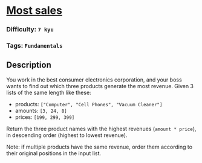 # [Most sales](https://www.codewars.com/kata/5e16ffb7297fe00001114824)

### Difficulty: `7 kyu`

### Tags: `Fundamentals`

## Description

You work in the best consumer electronics corporation, and your boss wants to find out which three products generate the most revenue. Given 3 lists of the same length like these:

- products: `["Computer", "Cell Phones", "Vacuum Cleaner"]`
- amounts: `[3, 24, 8]`
- prices: `[199, 299, 399]`

Return the three product names with the highest revenues (`amount * price`), in descending order (highest to lowest revenue).

Note: if multiple products have the same revenue, order them according to their original positions in the input list.


